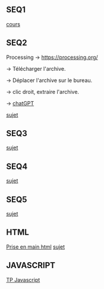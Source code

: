 
SEQ1
---
[cours](https://drive.google.com/drive/folders/1zLnH1cAupWR24yTdISh5oimyg9-Bvva9?usp=sharing)

SEQ2
---
Processing
-> https://processing.org/

  -> Télécharger l'archive.

  -> Déplacer l'archive sur le bureau.
  
  -> clic droit, extraire l'archive.

  -> [chatGPT](https://chat.openai.com/share/953e634f-2767-46ca-87c6-40524e8427c9)

[sujet](https://hackmd.io/@YSaVczpYQySlUnehD8yxvw/rk09Hox-s)


SEQ3
---

[sujet](https://hackmd.io/@YSaVczpYQySlUnehD8yxvw/H1BauYbQs)


SEQ4
---

[sujet](https://hackmd.io/@YSaVczpYQySlUnehD8yxvw/Sk-9G-F8i)


SEQ5
---

[sujet](https://hackmd.io/@YSaVczpYQySlUnehD8yxvw/HkxeQPy_j)


HTML
----
[Prise en main html](https://hackmd.io/bvjbtlj8QXCsyuvuEaersA)
[sujet](https://drive.google.com/drive/folders/0B9fj93mCrxamZWZmOHRTeUZaSzQ?resourcekey=0-oGhExosANxq-wWEYkM5_1g&usp=share_link)


JAVASCRIPT
---
[TP Javascript](https://drive.google.com/drive/folders/0B9fj93mCrxameGpYNjNkZ01UZGs?resourcekey=0-CWY38pdyVU2q1dkRpqyWVQ&usp=share_link)


